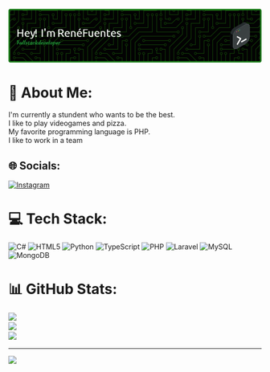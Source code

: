 ![Header](./github-header-image.png)
# 💫 About Me:
I'm currently a stundent who wants to be the best.<br>I like to play videogames and pizza.<br>My favorite programming language is PHP.<br>I like to work in a team<br>


## 🌐 Socials:
[![Instagram](https://img.shields.io/badge/Instagram-%23E4405F.svg?logo=Instagram&logoColor=white)](https://instagram.com/renefuentes96) 

# 💻 Tech Stack:
![C#](https://img.shields.io/badge/c%23-%23239120.svg?style=for-the-badge&logo=csharp&logoColor=white) ![HTML5](https://img.shields.io/badge/html5-%23E34F26.svg?style=for-the-badge&logo=html5&logoColor=white) ![Python](https://img.shields.io/badge/python-3670A0?style=for-the-badge&logo=python&logoColor=ffdd54) ![TypeScript](https://img.shields.io/badge/typescript-%23007ACC.svg?style=for-the-badge&logo=typescript&logoColor=white) ![PHP](https://img.shields.io/badge/php-%23777BB4.svg?style=for-the-badge&logo=php&logoColor=white) ![Laravel](https://img.shields.io/badge/laravel-%23FF2D20.svg?style=for-the-badge&logo=laravel&logoColor=white) ![MySQL](https://img.shields.io/badge/mysql-4479A1.svg?style=for-the-badge&logo=mysql&logoColor=white) ![MongoDB](https://img.shields.io/badge/MongoDB-%234ea94b.svg?style=for-the-badge&logo=mongodb&logoColor=white)
# 📊 GitHub Stats:
![](https://github-readme-stats.vercel.app/api?username=ReneFuentes21&theme=dark&hide_border=false&include_all_commits=false&count_private=false)<br/>
![](https://nirzak-streak-stats.vercel.app/?user=ReneFuentes21&theme=dark&hide_border=false)<br/>
![](https://github-readme-stats.vercel.app/api/top-langs/?username=ReneFuentes21&theme=dark&hide_border=false&include_all_commits=false&count_private=false&layout=compact)

---
[![](https://visitcount.itsvg.in/api?id=ReneFuentes21&icon=0&color=0)](https://visitcount.itsvg.in)

<!-- Proudly created with GPRM ( https://gprm.itsvg.in ) -->
